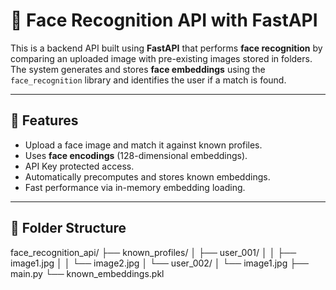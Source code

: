 # 🧠 Face Recognition API with FastAPI

This is a backend API built using **FastAPI** that performs **face recognition** by comparing an uploaded image with pre-existing images stored in folders. The system generates and stores **face embeddings** using the `face_recognition` library and identifies the user if a match is found.

---

## 🚀 Features

- Upload a face image and match it against known profiles.
- Uses **face encodings** (128-dimensional embeddings).
- API Key protected access.
- Automatically precomputes and stores known embeddings.
- Fast performance via in-memory embedding loading.

---

## 📁 Folder Structure

face_recognition_api/
├── known_profiles/
│ ├── user_001/
│ │ ├── image1.jpg
│ │ └── image2.jpg
│ └── user_002/
│ └── image1.jpg
├── main.py
└── known_embeddings.pkl


